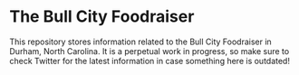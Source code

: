 # The Bull City Foodraiser

This repository stores information related to the Bull City Foodraiser in Durham, North Carolina. It is a perpetual work in progress, so make sure to check Twitter for the latest information in case something here is outdated!
